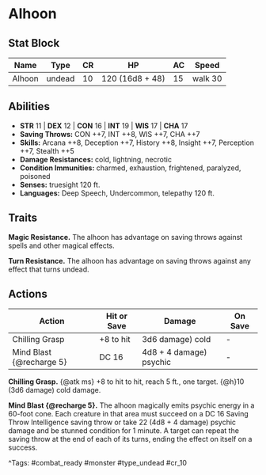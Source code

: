 # Alhoon

## Stat Block

| Name | Type | CR | HP | AC | Speed |
|------|------|----|----|----|-------|
| Alhoon | undead | 10 | 120 (16d8 + 48) | 15 | walk 30 |

## Abilities

- **STR** 11 | **DEX** 12 | **CON** 16 | **INT** 19 | **WIS** 17 | **CHA** 17
- **Saving Throws:** CON ++7, INT ++8, WIS ++7, CHA ++7  
- **Skills:** Arcana ++8, Deception ++7, History ++8, Insight ++7, Perception ++7, Stealth ++5  
- **Damage Resistances:** cold, lightning, necrotic  
- **Condition Immunities:** charmed, exhaustion, frightened, paralyzed, poisoned  
- **Senses:** truesight 120 ft.  
- **Languages:** Deep Speech, Undercommon, telepathy 120 ft.

## Traits

**Magic Resistance.** The alhoon has advantage on saving throws against spells and other magical effects.

**Turn Resistance.** The alhoon has advantage on saving throws against any effect that turns undead.


## Actions

| Action | Hit or Save | Damage | On Save |
|--------|--------------|--------|----------|
| Chilling Grasp | +8 to hit | 3d6 damage) cold | - |
| Mind Blast {@recharge 5} | DC 16 | 4d8 + 4 damage) psychic | - |

**Chilling Grasp.** {@atk ms} +8 to hit to hit, reach 5 ft., one target. {@h}10 (3d6 damage) cold damage.

**Mind Blast {@recharge 5}.** The alhoon magically emits psychic energy in a 60-foot cone. Each creature in that area must succeed on a DC 16 Saving Throw Intelligence saving throw or take 22 (4d8 + 4 damage) psychic damage and be stunned condition for 1 minute. A target can repeat the saving throw at the end of each of its turns, ending the effect on itself on a success.


^Tags: #combat_ready #monster #type_undead #cr_10